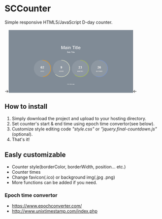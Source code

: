 # SCCounter
Simple responsive HTML5/JavaScript D-day counter.<br><br>
-><img src="https://github.com/SoyaNyan/SCCounter/blob/master/demo.PNG" width="80%" ></img><-
## How to install
1. Simply download the project and upload to your hosting directory.
2. Set counter's start & end time using epoch time convertor(see below).
3. Customize style editing code *"style.css"* or *"jquery.final-countdown.js"*(optional).
4. That's it!
## Easly customizable
* Counter style(borderColor, borderWidth, position... etc.)
* Counter times
* Change favicon(.ico) or background img(.jpg .png)
* More functions can be added if you need.
### Epoch time convertor
* <https://www.epochconverter.com/>
* <http://www.unixtimestamp.com/index.php>
